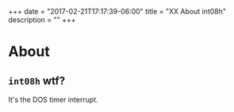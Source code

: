 +++
date = "2017-02-21T17:17:39-06:00"
title = "XX About int08h"
description = ""
+++

# About 

## `int08h` wtf?

It's the DOS timer interrupt.
